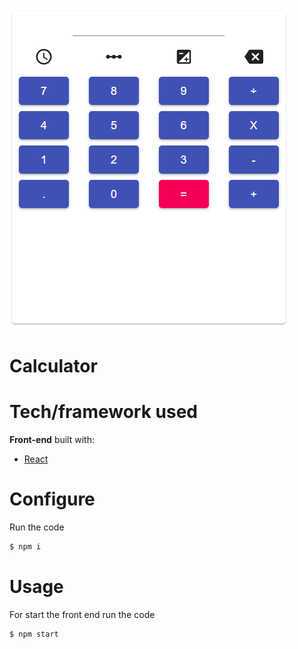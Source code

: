 ![calc image](../img/logo.PNG)

# Calculator

# Tech/framework used

**Front-end** built with:
* [React](https://reactjs.org/)

# Configure

Run the code

```sh
$ npm i
```

# Usage

For start the front end run the code

```sh
$ npm start
```